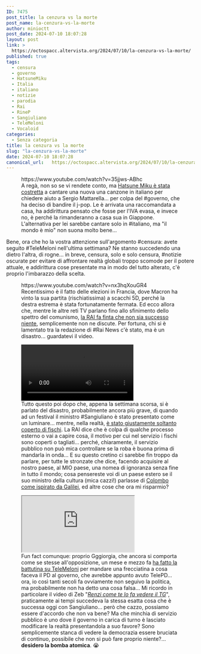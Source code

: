 ```yaml
---
ID: 7475
post_title: la cenzura vs la morte
post_name: la-cenzura-vs-la-morte
author: minioctt
post_date: 2024-07-10 18:07:28
layout: post
link: >
  https://octospacc.altervista.org/2024/07/10/la-cenzura-vs-la-morte/
published: true
tags:
  - censura
  - governo
  - HatsuneMiku
  - Italia
  - italiano
  - notizie
  - parodia
  - Rai
  - RineP
  - Sangiuliano
  - TeleMeloni
  - Vocaloid
categories:
  - Senza categoria
title: la cenzura vs la morte
slug: "la-cenzura-vs-la-morte"
date: 2024-07-10 18:07:28
canonical_url:   https://octospacc.altervista.org/2024/07/10/la-cenzura-vs-la-morte/
---
```

<!-- wp:embed {"url":"https://www.youtube.com/watch?v=35jjws-ABhc","type":"video","providerNameSlug":"youtube","responsive":true,"className":"wp-embed-aspect-16-9 wp-has-aspect-ratio"} -->
<figure class="wp-block-embed is-type-video is-provider-youtube wp-block-embed-youtube wp-embed-aspect-16-9 wp-has-aspect-ratio"><div class="wp-block-embed__wrapper">
https://www.youtube.com/watch?v=35jjws-ABhc
</div><figcaption class="wp-element-caption">A regà, non so se vi rendete conto, ma <a href="https://www.youtube.com/watch?v=35jjws-ABhc">Hatsune Miku è stata costretta</a> a cantare una nuova una canzone in italiano per chiedere aiuto a Sergio Mattarella... per colpa del #governo, che ha deciso di bandire il j-pop. Le è arrivata una raccomandata a casa, ha addirittura pensato che fosse per l'IVA evasa, e invece no, è perché la rimanderanno a casa sua in Giappone. L'alternativa per lei sarebbe cantare solo in #italiano, ma "il mondo è mio" non suona molto bene...</figcaption></figure>
<!-- /wp:embed -->

<!-- wp:paragraph -->
<p markdown="1"></p>
<!-- /wp:paragraph -->

<!-- wp:paragraph -->
<p markdown="1">Bene, ora che ho la vostra attenzione sull'argomento #censura: avete seguito #TeleMeloni nell'ultima settimana? Ne stanno succedendo una dietro l'altra, di rogne... in breve, censura, solo e solo censura, #notizie oscurate per evitare di affrontare realtà globali troppo scomode per il potere attuale, e addirittura cose presentate ma in modo del tutto alterato, c'è proprio l'imbarazzo della scelta.</p>
<!-- /wp:paragraph -->

<!-- wp:paragraph -->
<p markdown="1"></p>
<!-- /wp:paragraph -->

<!-- wp:embed {"url":"https://www.youtube.com/watch?v=nx3hqXouGR4","type":"video","providerNameSlug":"youtube","responsive":true,"className":"wp-embed-aspect-16-9 wp-has-aspect-ratio"} -->
<figure class="wp-block-embed is-type-video is-provider-youtube wp-block-embed-youtube wp-embed-aspect-16-9 wp-has-aspect-ratio"><div class="wp-block-embed__wrapper">
https://www.youtube.com/watch?v=nx3hqXouGR4
</div><figcaption class="wp-element-caption">Recentissimo è il fatto delle elezioni in Francia, dove Macron ha vinto la sua partita (rischiatissima) a scacchi 5D, perché la destra estrema è stata fortunatamente fermata. Ed ecco allora che, mentre le altre reti TV parlano fino allo sfinimento dello spettro del comunismo, <a href="https://www.youtube.com/watch?v=nx3hqXouGR4">la RAI fa finta che non sia successo niente</a>, semplicemente non ne discute. Per fortuna, chi si è lamentato tra la redazione di #Rai News c'è stato, ma è un disastro... guardatevi il video.</figcaption></figure>
<!-- /wp:embed -->

<!-- wp:paragraph -->
<p markdown="1"></p>
<!-- /wp:paragraph -->

<!-- wp:video {"loop":true} -->
<figure class="wp-block-video"><video controls loop src="https://cdn.masto.host/mastodonuno/cache/media_attachments/files/112/733/423/078/373/753/original/400dfa5c611c02e8.mp4"></video><figcaption class="wp-element-caption">Tutto questo poi dopo che, appena la settimana scorsa, si è parlato del disastro, probabilmente ancora più grave, di quando ad un festival il ministro #Sangiuliano è stato presentato come un luminare... mentre, nella realtà, <a href="https://poliversity.it/@macfranc/112733422959087409/embed">è stato giustamente soltanto coperto di fischi</a>. La RAI dice che è colpa di qualche processo esterno o vai a capire cosa, il motivo per cui nel servizio i fischi sono coperti o tagliati... perché, chiaramente, il servizio pubblico non può mica controllare se la roba è buona prima di mandarla in onda... E su questo cretino ci sarebbe fin troppo da parlare, per tutte le stronzate che dice, facendo acquisire al nostro paese, al MIO paese, una nomea di ignoranza senza fine in tutto il mondo; cosa pensereste voi di un paese estero se il suo ministro della cultura (mica cazzi!) parlasse di <a href="https://www.ilfattoquotidiano.it/2024/06/23/sangiuliano-cristoforo-colombo-galileo-galilei/7598331/">Colombo come ispirato da Galilei</a>, ed altre cose che ora mi risparmio?</figcaption></figure>
<!-- /wp:video -->

<!-- wp:paragraph -->
<p markdown="1"></p>
<!-- /wp:paragraph -->

<!-- wp:html -->
<figure class="wp-block-embed is-type-video is-provider-youtube wp-block-embed-youtube wp-embed-aspect-16-9 wp-has-aspect-ratio"><div class="wp-block-embed__wrapper">
<iframe src="https://piped.kavin.rocks/embed/watch?v=_CL-qT5cgoQ"></iframe>

</div><figcaption class="wp-element-caption">Fun fact comunque: proprio Gggiorgia, che ancora si comporta come se stesse all'opposizione, un mese e mezzo fa <a href="https://www.instagram.com/giorgiameloni/p/C7ZlGOVoD8v/">ha fatto la battutina su TeleMeloni</a> per mandare una frecciatina a cosa faceva il PD al governo, che avrebbe appunto avuto TelePD... ora, io così tanti secoli fa ovviamente non seguivo la politica, ma probabilmente non ha detto una cosa falsa... Mi ricordo in particolare il video di Zeb "<em><a href="https://www.youtube.com/watch?v=_CL-qT5cgoQ">Renzi come te lo fa vedere il TG</a></em>", praticamente ai tempi succedeva la stessa esatta cosa che è successa oggi con Sangiuliano... però che cazzo, possiamo essere d'accordo che non va bene? Ma che minchia di servizio pubblico è uno dove il governo in carica di turno è lasciato modificare la realtà presentandola a suo favore? Sono semplicemente stanca di vedere la democrazia essere bruciata di continuo, possibile che non si può fare proprio niente?... <b>desidero la bomba atomica</b>. 😭️</figcaption></figure>
<!-- /wp:html -->